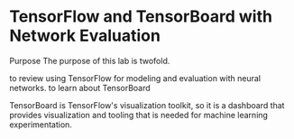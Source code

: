 # TensorFlow and TensorBoard with Network Evaluation

Purpose
The purpose of this lab is twofold.

to review using TensorFlow for modeling and evaluation with neural networks.
to learn about TensorBoard

TensorBoard is TensorFlow's visualization toolkit, so it is a dashboard that provides visualization and tooling that is needed for machine learning experimentation.
